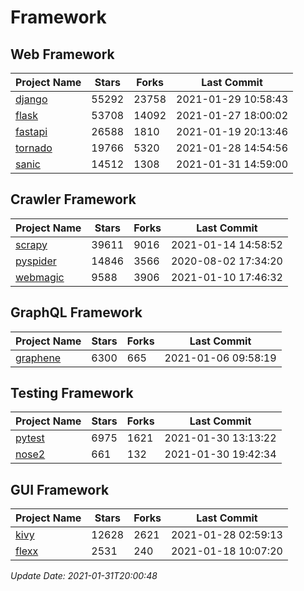 # Framework

## Web Framework
| Project Name | Stars | Forks | Last Commit |
| ------------ | ----- | ----- | ----------- |
| [django](https://github.com/django/django) | 55292 | 23758 | 2021-01-29 10:58:43 |
| [flask](https://github.com/pallets/flask) | 53708 | 14092 | 2021-01-27 18:00:02 |
| [fastapi](https://github.com/tiangolo/fastapi) | 26588 | 1810 | 2021-01-19 20:13:46 |
| [tornado](https://github.com/tornadoweb/tornado) | 19766 | 5320 | 2021-01-28 14:54:56 |
| [sanic](https://github.com/sanic-org/sanic) | 14512 | 1308 | 2021-01-31 14:59:00 |

## Crawler Framework
| Project Name | Stars | Forks | Last Commit |
| ------------ | ----- | ----- | ----------- |
| [scrapy](https://github.com/scrapy/scrapy) | 39611 | 9016 | 2021-01-14 14:58:52 |
| [pyspider](https://github.com/binux/pyspider) | 14846 | 3566 | 2020-08-02 17:34:20 |
| [webmagic](https://github.com/code4craft/webmagic) | 9588 | 3906 | 2021-01-10 17:46:32 |

## GraphQL Framework
| Project Name | Stars | Forks | Last Commit |
| ------------ | ----- | ----- | ----------- |
| [graphene](https://github.com/graphql-python/graphene) | 6300 | 665 | 2021-01-06 09:58:19 |

## Testing Framework
| Project Name | Stars | Forks | Last Commit |
| ------------ | ----- | ----- | ----------- |
| [pytest](https://github.com/pytest-dev/pytest) | 6975 | 1621 | 2021-01-30 13:13:22 |
| [nose2](https://github.com/nose-devs/nose2) | 661 | 132 | 2021-01-30 19:42:34 |

## GUI Framework
| Project Name | Stars | Forks | Last Commit |
| ------------ | ----- | ----- | ----------- |
| [kivy](https://github.com/kivy/kivy) | 12628 | 2621 | 2021-01-28 02:59:13 |
| [flexx](https://github.com/flexxui/flexx) | 2531 | 240 | 2021-01-18 10:07:20 |

*Update Date: 2021-01-31T20:00:48*